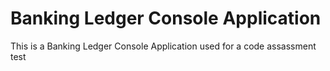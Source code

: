 # Banking Ledger Console Application
This is a Banking Ledger Console Application used for a code assassment test
